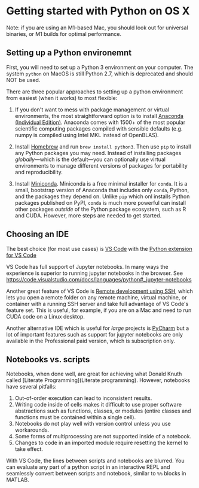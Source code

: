 # Getting started with Python on OS X

Note: if you are using an M1-based Mac, you should look out for universal binaries, or M1 builds for optimal performance.

## Setting up a Python environemnt

First, you will need to set up a Python 3 environment on your computer. The system `python` on MacOS is still Python 2.7, which is deprecated and should NOT be used. 

There are three popular approaches to setting up a python environment from easiest (when it works) to most flexible:

1. If you don't want to mess with package management or virtual environments, the most straightforward option is to install [Anaconda (Individual Edition)](https://www.anaconda.com/products/individual). Anaconda comes with 1500+ of the most popular scientific computing packages compiled with sensible defaults (e.g. numpy is compiled using Intel MKL instead of OpenBLAS). 

2. Install [Homebrew](https://brew.sh) and run `brew install python3`. Then use `pip` to install any Python packages you may need. Instead of installing packages _globally_&mdash;which is the default&mdash;you can optionally use virtual environments to manage different versions of packages for portability and reproducibility. 

3. Install [Miniconda](). Miniconda is a free minimal installer for `conda`. It is a small, bootstrap version of Anaconda that includes only `conda`, Python, and the packages they depend on. Unlike `pip` which onl installs Python packages published on PyPI, `conda` is much more powerful can install other packages _outside_ of the Python package ecosystem, such as R and CUDA. However, more steps are needed to get started. 

## Choosing an IDE 

The best choice (for most use cases) is [VS Code](https://code.visualstudio.com/download) with the [Python extension for VS Code](https://marketplace.visualstudio.com/items?itemName=ms-python.python)

VS Code has full support of Jupyter notebooks. In many ways the experience is superior to running jupyter notebooks in the browser. See https://code.visualstudio.com/docs/languages/python#_jupyter-notebooks 

Another great feature of VS Code is [Remote development using SSH](https://code.visualstudio.com/docs/remote/ssh), which lets you open a remote folder on any remote machine, virtual machine, or container with a running SSH server and take full advantage of VS Code's feature set. This is useful, for example, if you are on a Mac and need to run CUDA code on a Linux desktop. 

Another alternative IDE which is useful for _large_ projects is [PyCharm](https://www.jetbrains.com/pycharm/) but a lot of important features such as support for jupyter notebooks are only available in the Professional paid version, which is subscription only. 

## Notebooks vs. scripts

Notebooks, when done well, are great for achieving what Donald Knuth called [Literate Programming](Literate programming). However, notebooks have several pitfalls:
1. Out-of-order execution can lead to inconsistent results. 
2. Writing code inside of cells makes it difficult to use proper software abstractions such as functions, classes, or modules (entire classes and functions must be contained within a single cell). 
3. Notebooks do not play well with version control unless you use workarounds.
5. Some forms of multiprocessing are not supported inside of a notebook.
6. Changes to code in an imported module require resetting the kernel to take effect.

With VS Code, the lines between scripts and notebooks are blurred. You can evaluate any part of a python script in an interactive REPL and seamlessly convert between scripts and notebook, similar to `%%` blocks in MATLAB. 
